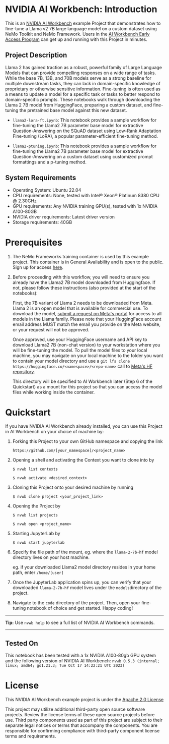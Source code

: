 # NVIDIA AI Workbench: Introduction
This is an [NVIDIA AI Workbench](https://developer.nvidia.com/blog/develop-and-deploy-scalable-generative-ai-models-seamlessly-with-nvidia-ai-workbench/) example Project that demonstrates how to fine-tune a Llama v2 7B large language model on a custom dataset using NeMo Toolkit and NeMo Framework. Users in the [AI Workbench Early Access Program](https://developer.nvidia.com/ai-workbench-early-access) can get up and running with this Project in minutes.

## Project Description
Llama 2 has gained traction as a robust, powerful family of Large Language Models that can provide compelling responses on a wide range of tasks. While the base 7B, 13B, and 70B models serve as a strong baseline for multiple downstream tasks, they can lack in domain-specific knowledge of proprietary or otherwise sensitive information. Fine-tuning is often used as a means to update a model for a specific task or tasks to better respond to domain-specific prompts. These notebooks walk through downloading the Llama 2 7B model from HuggingFace, preparing a custom dataset, and fine-tuning the pretrained base model against this new dataset. 

* ```llama2-lora-ft.ipynb```: This notebook provides a sample workflow for fine-tuning the Llama2 7B parameter base model for extractive Question-Answering on the SQuAD dataset using Low-Rank Adaptation Fine-tuning (LoRA), a popular parameter-efficient fine-tuning method. 

* ```llama2-ptuning.ipynb```: This notebook provides a sample workflow for fine-tuning the Llama2 7B parameter base model for extractive Question-Answering on a custom dataset using customized prompt formattings and a p-tuning method. 

## System Requirements
* Operating System: Ubuntu 22.04
* CPU requirements: None, tested with Intel&reg; Xeon&reg; Platinum 8380 CPU @ 2.30GHz
* GPU requirements: Any NVIDIA training GPU(s), tested with 1x NVIDIA A100-80GB
* NVIDIA driver requirements: Latest driver version
* Storage requirements: 40GB

# Prerequisites
1. The NeMo Frameworks training container is used by this example project. This container is in General Availability and is open to the public. Sign up for access [here](https://developer.nvidia.com/nemo-framework/join).
2. Before proceeding with this workflow, you will need to ensure you already have the Llama2 7B model downloaded from Huggingface. If not, please follow these instructions (also provided at the start of the notebooks): 
   
   First, the 7B variant of Llama 2 needs to be downloaded from Meta. Llama 2 is an open model that is available for commercial use. To download the model, [submit a request on Meta's portal](https://ai.meta.com/resources/models-and-libraries/llama-downloads/) for access to all models in the Llama family. Please note that your HuggingFace account email address MUST match the email you provide on the Meta website, or your request will not be approved.
   
   Once approved, use your HuggingFace username and API key to download Llama2 7B (non-chat version) to your workstation where you will be fine-tuning the model. To pull the model files to your local machine, you may navigate on your local machine to the folder you want to contain your model directory and use a ```git lfs clone https://huggingface.co/<namespace>/<repo-name>``` call to [Meta's HF repository](https://huggingface.co/meta-llama/llama-2-7b-hf).

   This directory will be specified to AI Workbench later (Step 6 of the Quickstart) as a mount for this project so that you can access the model files while working inside the container. 

# Quickstart
If you have NVIDIA AI Workbench already installed, you can use this Project in AI Workbench on your choice of machine by:
1. Forking this Project to your own GitHub namespace and copying the link

   ```
   https://github.com/[your_namespace]/<project_name>
   ```
   
2. Opening a shell and activating the Context you want to clone into by

   ```
   $ nvwb list contexts
   
   $ nvwb activate <desired_context>
   ```
   
3. Cloning this Project onto your desired machine by running

   ```
   $ nvwb clone project <your_project_link>
   ```
   
4. Opening the Project by

   ```
   $ nvwb list projects
   
   $ nvwb open <project_name>
   ```
   
5. Starting JupyterLab by

   ```
   $ nvwb start jupyterlab
   ```

6. Specify the file path of the mount, eg. where the `llama-2-7b-hf` model directory lives on your host machine.

   eg. if your downloaded Llama2 model directory resides in your home path, enter ```/home/[user]```

7. Once the JupyterLab application spins up, you can verify that your downloaded ```llama-2-7b-hf``` model lives under the ```models```directory of the project.

8. Navigate to the `code` directory of the project. Then, open your fine-tuning notebook of choice and get started. Happy coding!

---
**Tip:** Use ```nvwb help``` to see a full list of NVIDIA AI Workbench commands. 

---

## Tested On
This notebook has been tested with a 1x NVIDIA A100-80gb GPU system and the following version of NVIDIA AI Workbench: ```nvwb 0.5.3 (internal; linux; amd64; go1.21.3; Tue Oct 17 14:22:21 UTC 2023)```

# License
This NVIDIA AI Workbench example project is under the [Apache 2.0 License](https://github.com/nv-edwli/llama-2-finetune/blob/main/LICENSE.txt)

This project may utilize additional third-party open source software projects. Review the license terms of these open source projects before use. Third party components used as part of this project are subject to their separate legal notices or terms that accompany the components. You are responsible for confirming compliance with third-party component license terms and requirements. 
